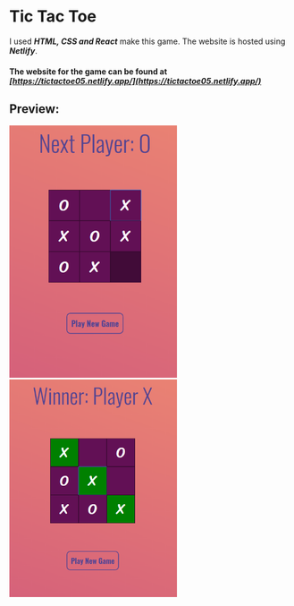 # Tic Tac Toe
I used ***HTML, CSS and React*** make this game. 
The website is hosted using ***Netlify***.


#### The website for the game can be found at *[https://tictactoe05.netlify.app/](https://tictactoe05.netlify.app/)*

## Preview:
<img src="tic-tac-toe/preview-images/preview1.png" width="300px">
<img src="tic-tac-toe/preview-images/preview2.png" width="300px">

